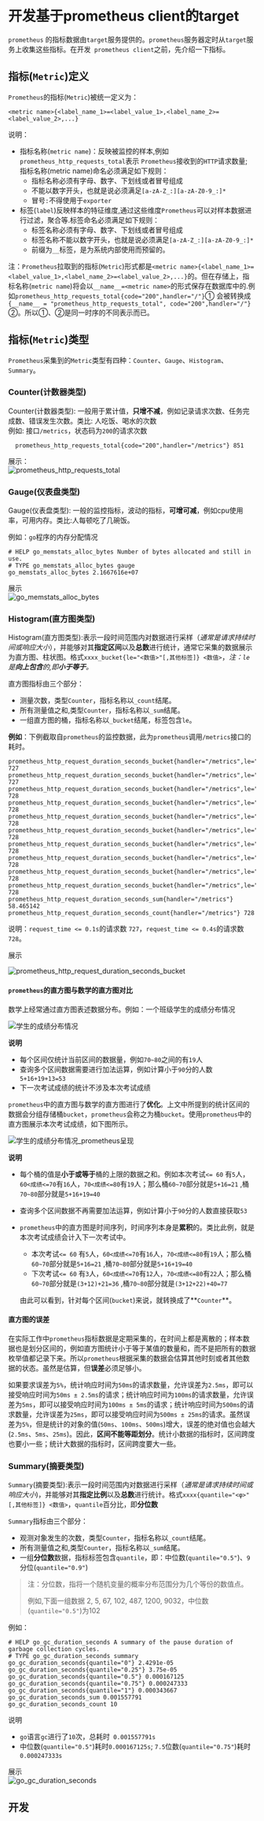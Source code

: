 # 开发基于prometheus client的target



`prometheus` 的指标数据由`target`服务提供的。`prometheus`服务器定时从`target`服务上收集这些指标。在开发` prometheus client`之前，先介绍一下指标。




## 指标(`Metric`)定义

`Prometheus`的指标(`Metric`)被统一定义为： 

```
<metric name>{<label_name_1>=<label_value_1>,<label_name_2>=<label_value_2>,...} 
```

说明：

- 指标名称(`metric name`)：反映被监控的样本,例如`prometheus_http_requests_total`表示 `Prometheus`接收到的`HTTP`请求数量; 指标名称(metric name)命名必须满足如下规则：
  - 指标名称必须有字母、数字、下划线或者冒号组成
  - 不能以数字开头，也就是说必须满足`[a-zA-Z_:][a-zA-Z0-9_:]*`
  - 冒号`:`不得使用于`exporter`
- 标签(`label`)反映样本的特征维度,通过这些维度`Prometheus`可以对样本数据进行过滤，聚合等.标签命名必须满足如下规则：
  - 标签名称必须有字母、数字、下划线或者冒号组成
  - 标签名称不能以数字开头，也就是说必须满足`[a-zA-Z_:][a-zA-Z0-9_:]*`
  - 前缀为`__`标签，是为系统内部使用而预留的。

注：`Prometheus`拉取到的指标(`Metric`)形式都是` <metric name>{<label_name_1>=<label_value_1>,<label_name_2>=<label_value_2>,...} `的。但在存储上，指标名称(`metric name`)将会以`__name__=<metric name>`的形式保存在数据库中的.例如`prometheus_http_requests_total{code="200",handler="/"}`① 会被转换成 `{__name__ = "prometheus_http_requests_total", code="200",handler="/"}`②。所以①、②是同一时序的不同表示而已。



## 指标(`Metric`)类型

`Prometheus`采集到的`Metric`类型有四种：`Counter`、`Gauge`、`Histogram`、`Summary`。  

### Counter(计数器类型)

Counter(计数器类型): 一般用于累计值，**只增不减**，例如记录请求次数、任务完成数、错误发生次数。类比: 人吃饭、喝水的次数  
例如: 接口`/metrics`，状态码为`200`的请求次数

```text
  prometheus_http_requests_total{code="200",handler="/metrics"} 851
```

展示：  
![prometheus_http_requests_total](./src/prometheus_http_requests_total.png "prometheus_http_requests_total")


### Gauge(仪表盘类型)

Gauge(仪表盘类型): 一般的监控指标，波动的指标，**可增可减**，例如cpu使用率，可用内存。类比:人每顿吃了几碗饭。 

例如：`go`程序的内存分配情况  

```
# HELP go_memstats_alloc_bytes Number of bytes allocated and still in use.
# TYPE go_memstats_alloc_bytes gauge
go_memstats_alloc_bytes 2.1667616e+07
```

展示  
 ![go_memstats_alloc_bytes](./src/go_memstats_alloc_bytes.png "go_memstats_alloc_bytes")


### Histogram(直方图类型) 

Histogram(直方图类型):表示一段时间范围内对数据进行采样（*通常是请求持续时间或响应大小*），并能够对其**指定区间**以及**总数**进行统计，通常它采集的数据展示为直方图、柱状图。格式`xxxx_bucket{le="<数值>"[,其他标签]} <数值>`，*注：`le`是**向上包含**的,即**小于等于**。*

直方图指标由三个部分：

- 测量次数，类型`Counter`，指标名称以`_count`结尾。
- 所有测量值之和,类型`Counter`，指标名称以`_sum`结尾。
- 一组直方图的桶，指标名称以`_bucket`结尾，标签包含`le`。



**例如**：下例截取自`prometheus`的监控数据，此为`prometheus`调用`/metrics`接口的耗时。

```
prometheus_http_request_duration_seconds_bucket{handler="/metrics",le="0.1"} 727
prometheus_http_request_duration_seconds_bucket{handler="/metrics",le="0.2"} 727
prometheus_http_request_duration_seconds_bucket{handler="/metrics",le="0.4"} 728
prometheus_http_request_duration_seconds_bucket{handler="/metrics",le="1"} 728
prometheus_http_request_duration_seconds_bucket{handler="/metrics",le="3"} 728
prometheus_http_request_duration_seconds_bucket{handler="/metrics",le="8"} 728
prometheus_http_request_duration_seconds_bucket{handler="/metrics",le="20"} 728
prometheus_http_request_duration_seconds_bucket{handler="/metrics",le="60"} 728
prometheus_http_request_duration_seconds_bucket{handler="/metrics",le="120"} 728
prometheus_http_request_duration_seconds_bucket{handler="/metrics",le="+Inf"} 728
prometheus_http_request_duration_seconds_sum{handler="/metrics"} 58.465142
prometheus_http_request_duration_seconds_count{handler="/metrics"} 728
```

说明：`request_time <= 0.1s`的请求数 `727`，`request_time <= 0.4s`的请求数 `728`。  

展示   

![prometheus_http_request_duration_seconds_bucket](./src/prometheus_http_request_duration_seconds_bucket.png " prometheus_http_request_duration_seconds_bucket")



 #### `prometheus`的直方图与数学的直方图对比

数学上经常通过直方图表述数据分布。例如：一个班级学生的成绩分布情况


 ![学生的成绩分布情况](./src/math_histogram_core.drawio.png "学生的成绩分布情况")

**说明**

- 每个区间仅统计当前区间的数据量，例如`70~80`之间的有`19`人
- 查询多个区间数据需要进行加法运算，例如计算小于`90`分的人数`5+16+19+13=53`
- 下一次考试成绩的统计不涉及本次考试成绩



`prometheus`中的直方图与数学的直方图进行了**优化**。上文中所提到的统计区间的数据会分组存储桶`bucket`，`prometheus`会称之为桶`bucket`。使用`prometheus`中的直方图展示本次考试成绩，如下图所示。




 ![学生的成绩分布情况_prometheus呈现](./src/prometheus_histogram_core.drawio.png "学生的成绩分布情况_prometheus呈现")

**说明**

- 每个桶的值是**小于或等于**桶的上限的数据之和。例如本次考试`<= 60` 有`5`人，`60<成绩<=70`有`16`人，`70<成绩<=80`有`19`人；那么桶`60~70`部分就是`5+16=21` ,桶`70~80`部分就是`5+16+19=40`

- 查询多个区间数据不再需要加法运算，例如计算小于`90`分的人数直接获取`53`

- `prometheus`中的直方图是时间序列，时间序列本身是**累积**的。类比此例，就是本次考试成绩会计入下一次考试中。

  - 本次考试`<= 60` 有`5`人，`60<成绩<=70`有`16`人，`70<成绩<=80`有`19`人；那么桶`60~70`部分就是`5+16=21` ,桶`70~80`部分就是`5+16+19=40`
  - 下次考试`<= 60` 有`3`人，`60<成绩<=70`有`12`人，`70<成绩<=80`有`22`人；那么桶`60~70`部分就是`(3+12)+21=36` ,桶`70~80`部分就是`(3+12+22)+40=77`

  由此可以看到，针对每个区间(`bucket`)来说，就转换成了**`Counter`**。
  
  

#### 直方图的误差

在实际工作中`prometheus`指标数据是定期采集的，在时间上都是离散的；样本数据也是划分区间的，例如直方图统计小于等于某值的数量和，而不是把所有的数据枚举值都记录下来。所以`prometheus`根据采集的数据会估算其他时刻或者其他数据的状态。虽然是估算，但**误差**必须足够小。

如果要求误差为`5%`，统计响应时间为`50ms`的请求数量，允许误差为`2.5ms`，即可以接受响应时间为`50ms ± 2.5ms`的请求；统计响应时间为`100ms`的请求数量，允许误差为`5ms`，即可以接受响应时间为`100ms ± 5ms`的请求；统计响应时间为`500ms`的请求数量，允许误差为`25ms`，即可以接受响应时间为`500ms ± 25ms`的请求。虽然误差为`5%`，但是统计的对象的值(`50ms`、`100ms`、`500ms`)增大，误差的绝对值也会越大(`2.5ms`、`5ms`、`25ms`)。因此，**区间不能等距划分**。统计小数据的指标时，区间跨度也要小一些；统计大数据的指标时，区间跨度要大一些。



### Summary(摘要类型)

`Summary`(摘要类型):表示一段时间范围内对数据进行采样（*通常是请求持续时间或响应大小*)，并能够对其**指定比例**以及**总数**进行统计。格式`xxxx{quantile="<φ>"[,其他标签]} <数值>`，`quantile`百分比，即**分位数**

`Summary`指标由三个部分：

- 观测对象发生的次数，类型`Counter`，指标名称以`_count`结尾。
- 所有测量值之和,类型`Counter`，指标名称以`_sum`结尾。
- 一组**分位数**数据，指标标签包含`quantile`，即：中位数(`quantile="0.5"`)、`9`分位(`quantile="0.9"`)

> 注：分位数，指将一个随机变量的概率分布范围分为几个等份的数值点。
>
> 例如,下面一组数据 2,  5,  67, 102, 487, 1200,  9032，中位数(`quantile="0.5"`)为102 

例如：

```text
# HELP go_gc_duration_seconds A summary of the pause duration of garbage collection cycles.
# TYPE go_gc_duration_seconds summary
go_gc_duration_seconds{quantile="0"} 2.4291e-05
go_gc_duration_seconds{quantile="0.25"} 3.75e-05
go_gc_duration_seconds{quantile="0.5"} 0.000167125
go_gc_duration_seconds{quantile="0.75"} 0.000247333
go_gc_duration_seconds{quantile="1"} 0.000343667
go_gc_duration_seconds_sum 0.001557791
go_gc_duration_seconds_count 10
```

说明

- `go`语言`gc`进行了`10`次，总耗时` 0.001557791s`
- 中位数(`quantile="0.5"`)耗时`0.000167125s`; `7.5`位数(`quantile="0.75"`)耗时`0.000247333s`



展示  
![go_gc_duration_seconds](./src/go_gc_duration_seconds.png " go_gc_duration_seconds")





## 开发

